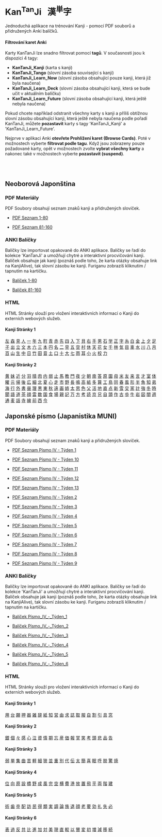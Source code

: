 
# Kan<sup>Tan</sup>Ji &nbsp; 漢<sup>単</sup>字
Jednoduchá aplikace na trénování Kanji - pomocí PDF souborů a přidružených Anki balíčků.

#### Filtrování karet Anki

Karty KanTanJi lze snadno filtrovat pomocí **tagů**. V současnosti jsou k dispozici 4 tagy:

 - **KanTanJi_Kanji** (karta s kanji)
 - **KanTanJi_Tango** (slovní zásoba související s kanji)
 - **KanTanJi_Learn_Now** (slovní zásoba obsahující pouze kanji, která již byla naučena)
 - **KanTanJi_Learn_Deck** (slovní zásoba obsahující kanji, která se bude učit v aktuálním balíčku)
 - **KanTanJi_Learn_Future** (slovní zásoba obsahující kanji, která ještě nebyla naučena)

Pokud chcete například odstranit všechny karty s kanji a příliš obtížnou slovní zásobu obsahující kanji, 
která ještě nebyla naučena podle pořadí KanTanJi, můžete **pozastavit** karty s tagy 
'KanTanJi_Kanji' a 'KanTanJi_Learn_Future'.

Nejprve v aplikaci Anki **otevřete Prohlížení karet (Browse Cards)**. Poté v možnostech vyberte **filtrovat podle tagu**.
Když jsou zobrazeny pouze požadované karty, opět v možnostech zvolte **vybrat všechny karty** 
a nakonec také v možnostech vyberte **pozastavit (suspend)**.

<br><br>

## Neoborová Japonština

### PDF Materiály
PDF Soubory obsahují seznam znaků kanji a přidružených slovíček.
 - <a href="static/1/1/1-80.pdf">PDF Seznam 1-80</a>

 - <a href="static/1/2/81-160.pdf">PDF Seznam 81-160</a>


### ANKI Balíčky
Balíčky lze importovat opakovaně do ANKI aplikace. Balíčky se řadí do kolekce 'KanTanJi' 
a umožňují chytré a interaktivní procvičování kanji. Balíček obsahuje jak kanji (poznáš podle
toho, že karta otázky obsahuje link na KanjiAlive), tak slovní zásobu ke kanji.
Furiganu zobrazíš kliknutím / tapnutím na kartičku.

 - <a href="static/1/1/1-80.apkg">Balíček 1-80</a>

 - <a href="static/1/2/81-160.apkg">Balíček 81-160</a>


### HTML
HTML Stránky slouží pro vložení interaktivních informací o Kanji do externích webových služeb.

#### Kanji Stránky 1
<a href="static/1/1/左.html">左</a>  <a href="static/1/1/森.html">森</a>  <a href="static/1/1/見.html">見</a>  <a href="static/1/1/人.html">人</a>  <a href="static/1/1/一.html">一</a>  <a href="static/1/1/年.html">年</a>  <a href="static/1/1/九.html">九</a>  <a href="static/1/1/町.html">町</a>  <a href="static/1/1/青.html">青</a>  <a href="static/1/1/赤.html">赤</a>  <a href="static/1/1/先.html">先</a>  <a href="static/1/1/四.html">四</a>  <a href="static/1/1/入.html">入</a>  <a href="static/1/1/下.html">下</a>  <a href="static/1/1/貝.html">貝</a>  <a href="static/1/1/右.html">右</a>  <a href="static/1/1/手.html">手</a>  <a href="static/1/1/男.html">男</a>  <a href="static/1/1/石.html">石</a>  <a href="static/1/1/学.html">学</a>  <a href="static/1/1/正.html">正</a>  <a href="static/1/1/字.html">字</a>  <a href="static/1/1/糸.html">糸</a>  <a href="static/1/1/白.html">白</a>  <a href="static/1/1/金.html">金</a>  <a href="static/1/1/上.html">上</a>  <a href="static/1/1/夕.html">夕</a>  <a href="static/1/1/足.html">足</a>  <a href="static/1/1/子.html">子</a>  <a href="static/1/1/出.html">出</a>  <a href="static/1/1/立.html">立</a>  <a href="static/1/1/文.html">文</a>  <a href="static/1/1/木.html">木</a>  <a href="static/1/1/六.html">六</a>  <a href="static/1/1/三.html">三</a>  <a href="static/1/1/本.html">本</a>  <a href="static/1/1/円.html">円</a>  <a href="static/1/1/名.html">名</a>  <a href="static/1/1/二.html">二</a>  <a href="static/1/1/早.html">早</a>  <a href="static/1/1/五.html">五</a>  <a href="static/1/1/空.html">空</a>  <a href="static/1/1/村.html">村</a>  <a href="static/1/1/休.html">休</a>  <a href="static/1/1/天.html">天</a>  <a href="static/1/1/花.html">花</a>  <a href="static/1/1/女.html">女</a>  <a href="static/1/1/千.html">千</a>  <a href="static/1/1/林.html">林</a>  <a href="static/1/1/気.html">気</a>  <a href="static/1/1/目.html">目</a>  <a href="static/1/1/車.html">車</a>  <a href="static/1/1/水.html">水</a>  <a href="static/1/1/川.html">川</a>  <a href="static/1/1/八.html">八</a>  <a href="static/1/1/月.html">月</a>  <a href="static/1/1/百.html">百</a>  <a href="static/1/1/山.html">山</a>  <a href="static/1/1/生.html">生</a>  <a href="static/1/1/中.html">中</a>  <a href="static/1/1/日.html">日</a>  <a href="static/1/1/竹.html">竹</a>  <a href="static/1/1/田.html">田</a>  <a href="static/1/1/音.html">音</a>  <a href="static/1/1/土.html">土</a>  <a href="static/1/1/口.html">口</a>  <a href="static/1/1/十.html">十</a>  <a href="static/1/1/大.html">大</a>  <a href="static/1/1/七.html">七</a>  <a href="static/1/1/雨.html">雨</a>  <a href="static/1/1/耳.html">耳</a>  <a href="static/1/1/小.html">小</a>  <a href="static/1/1/火.html">火</a>  <a href="static/1/1/校.html">校</a>  <a href="static/1/1/力.html">力</a>

#### Kanji Stránky 2
<a href="static/1/2/黄.html">黄</a>  <a href="static/1/2/妹.html">妹</a>  <a href="static/1/2/近.html">近</a>  <a href="static/1/2/分.html">分</a>  <a href="static/1/2/羽.html">羽</a>  <a href="static/1/2/晴.html">晴</a>  <a href="static/1/2/肉.html">肉</a>  <a href="static/1/2/内.html">内</a>  <a href="static/1/2/弱.html">弱</a>  <a href="static/1/2/止.html">止</a>  <a href="static/1/2/馬.html">馬</a>  <a href="static/1/2/教.html">教</a>  <a href="static/1/2/門.html">門</a>  <a href="static/1/2/夜.html">夜</a>  <a href="static/1/2/少.html">少</a>  <a href="static/1/2/朝.html">朝</a>  <a href="static/1/2/南.html">南</a>  <a href="static/1/2/答.html">答</a>  <a href="static/1/2/原.html">原</a>  <a href="static/1/2/園.html">園</a>  <a href="static/1/2/母.html">母</a>  <a href="static/1/2/米.html">米</a>  <a href="static/1/2/友.html">友</a>  <a href="static/1/2/来.html">来</a>  <a href="static/1/2/言.html">言</a>  <a href="static/1/2/才.html">才</a>  <a href="static/1/2/室.html">室</a>  <a href="static/1/2/体.html">体</a>  <a href="static/1/2/曜.html">曜</a>  <a href="static/1/2/元.html">元</a>  <a href="static/1/2/帰.html">帰</a>  <a href="static/1/2/後.html">後</a>  <a href="static/1/2/広.html">広</a>  <a href="static/1/2/細.html">細</a>  <a href="static/1/2/北.html">北</a>  <a href="static/1/2/夏.html">夏</a>  <a href="static/1/2/心.html">心</a>  <a href="static/1/2/走.html">走</a>  <a href="static/1/2/市.html">市</a>  <a href="static/1/2/野.html">野</a>  <a href="static/1/2/長.html">長</a>  <a href="static/1/2/鳴.html">鳴</a>  <a href="static/1/2/高.html">高</a>  <a href="static/1/2/紙.html">紙</a>  <a href="static/1/2/多.html">多</a>  <a href="static/1/2/算.html">算</a>  <a href="static/1/2/工.html">工</a>  <a href="static/1/2/鳥.html">鳥</a>  <a href="static/1/2/同.html">同</a>  <a href="static/1/2/春.html">春</a>  <a href="static/1/2/風.html">風</a>  <a href="static/1/2/形.html">形</a>  <a href="static/1/2/半.html">半</a>  <a href="static/1/2/魚.html">魚</a>  <a href="static/1/2/知.html">知</a>  <a href="static/1/2/弟.html">弟</a>  <a href="static/1/2/海.html">海</a>  <a href="static/1/2/行.html">行</a>  <a href="static/1/2/外.html">外</a>  <a href="static/1/2/書.html">書</a>  <a href="static/1/2/昼.html">昼</a>  <a href="static/1/2/理.html">理</a>  <a href="static/1/2/黒.html">黒</a>  <a href="static/1/2/東.html">東</a>  <a href="static/1/2/秋.html">秋</a>  <a href="static/1/2/遠.html">遠</a>  <a href="static/1/2/画.html">画</a>  <a href="static/1/2/姉.html">姉</a>  <a href="static/1/2/太.html">太</a>  <a href="static/1/2/思.html">思</a>  <a href="static/1/2/色.html">色</a>  <a href="static/1/2/父.html">父</a>  <a href="static/1/2/活.html">活</a>  <a href="static/1/2/地.html">地</a>  <a href="static/1/2/直.html">直</a>  <a href="static/1/2/点.html">点</a>  <a href="static/1/2/新.html">新</a>  <a href="static/1/2/雪.html">雪</a>  <a href="static/1/2/交.html">交</a>  <a href="static/1/2/家.html">家</a>  <a href="static/1/2/計.html">計</a>  <a href="static/1/2/強.html">強</a>  <a href="static/1/2/冬.html">冬</a>  <a href="static/1/2/時.html">時</a>  <a href="static/1/2/聞.html">聞</a>  <a href="static/1/2/語.html">語</a>  <a href="static/1/2/道.html">道</a>  <a href="static/1/2/茶.html">茶</a>  <a href="static/1/2/顔.html">顔</a>  <a href="static/1/2/雲.html">雲</a>  <a href="static/1/2/数.html">数</a>  <a href="static/1/2/国.html">国</a>  <a href="static/1/2/食.html">食</a>  <a href="static/1/2/場.html">場</a>  <a href="static/1/2/親.html">親</a>  <a href="static/1/2/記.html">記</a>  <a href="static/1/2/万.html">万</a>  <a href="static/1/2/方.html">方</a>  <a href="static/1/2/考.html">考</a>  <a href="static/1/2/読.html">読</a>  <a href="static/1/2/京.html">京</a>  <a href="static/1/2/兄.html">兄</a>  <a href="static/1/2/自.html">自</a>  <a href="static/1/2/頭.html">頭</a>  <a href="static/1/2/作.html">作</a>  <a href="static/1/2/古.html">古</a>  <a href="static/1/2/歩.html">歩</a>  <a href="static/1/2/牛.html">牛</a>  <a href="static/1/2/岩.html">岩</a>  <a href="static/1/2/図.html">図</a>  <a href="static/1/2/間.html">間</a>  <a href="static/1/2/週.html">週</a>  <a href="static/1/2/通.html">通</a>  <a href="static/1/2/麦.html">麦</a>  <a href="static/1/2/話.html">話</a>  <a href="static/1/2/寺.html">寺</a>  <a href="static/1/2/線.html">線</a>  <a href="static/1/2/前.html">前</a>  <a href="static/1/2/西.html">西</a>  <a href="static/1/2/今.html">今</a>




## Japonské písmo (Japanistika MUNI)

### PDF Materiály
PDF Soubory obsahují seznam znaků kanji a přidružených slovíček.
 - <a href="static/2/1/Písmo IV - Týden 1 .pdf">PDF Seznam Písmo IV - Týden 1 </a>

 - <a href="static/2/10/Písmo IV - Týden 10.pdf">PDF Seznam Písmo IV - Týden 10</a>

 - <a href="static/2/11/Písmo IV - Týden 11.pdf">PDF Seznam Písmo IV - Týden 11</a>

 - <a href="static/2/12/Písmo IV - Týden 12.pdf">PDF Seznam Písmo IV - Týden 12</a>

 - <a href="static/2/13/Písmo IV - Týden 13.pdf">PDF Seznam Písmo IV - Týden 13</a>

 - <a href="static/2/2/Písmo IV - Týden 2.pdf">PDF Seznam Písmo IV - Týden 2</a>

 - <a href="static/2/3/Písmo IV - Týden 3.pdf">PDF Seznam Písmo IV - Týden 3</a>

 - <a href="static/2/4/Písmo IV - Týden 4.pdf">PDF Seznam Písmo IV - Týden 4</a>

 - <a href="static/2/5/Písmo IV - Týden 5.pdf">PDF Seznam Písmo IV - Týden 5</a>

 - <a href="static/2/6/Písmo IV - Týden 6.pdf">PDF Seznam Písmo IV - Týden 6</a>

 - <a href="static/2/7/Písmo IV - Týden 7.pdf">PDF Seznam Písmo IV - Týden 7</a>

 - <a href="static/2/8/Písmo IV - Týden 8.pdf">PDF Seznam Písmo IV - Týden 8</a>

 - <a href="static/2/9/Písmo IV - Týden 9.pdf">PDF Seznam Písmo IV - Týden 9</a>


### ANKI Balíčky
Balíčky lze importovat opakovaně do ANKI aplikace. Balíčky se řadí do kolekce 'KanTanJi' 
a umožňují chytré a interaktivní procvičování kanji. Balíček obsahuje jak kanji (poznáš podle
toho, že karta otázky obsahuje link na KanjiAlive), tak slovní zásobu ke kanji.
Furiganu zobrazíš kliknutím / tapnutím na kartičku.

 - <a href="static/2/1/Písmo_IV_-_Týden_1.apkg">Balíček Písmo_IV_-_Týden_1</a>

 - <a href="static/2/2/Písmo_IV_-_Týden_2.apkg">Balíček Písmo_IV_-_Týden_2</a>

 - <a href="static/2/3/Písmo_IV_-_Týden_3.apkg">Balíček Písmo_IV_-_Týden_3</a>

 - <a href="static/2/4/Písmo_IV_-_Týden_4.apkg">Balíček Písmo_IV_-_Týden_4</a>

 - <a href="static/2/5/Písmo_IV_-_Týden_5.apkg">Balíček Písmo_IV_-_Týden_5</a>

 - <a href="static/2/6/Písmo_IV_-_Týden_6.apkg">Balíček Písmo_IV_-_Týden_6</a>


### HTML
HTML Stránky slouží pro vložení interaktivních informací o Kanji do externích webových služeb.

#### Kanji Stránky 1
<a href="static/2/1/用.html">用</a>  <a href="static/2/1/台.html">台</a>  <a href="static/2/1/願.html">願</a>  <a href="static/2/1/押.html">押</a>  <a href="static/2/1/器.html">器</a>  <a href="static/2/1/雑.html">雑</a>  <a href="static/2/1/辞.html">辞</a>  <a href="static/2/1/紙.html">紙</a>  <a href="static/2/1/知.html">知</a>  <a href="static/2/1/営.html">営</a>  <a href="static/2/1/由.html">由</a>  <a href="static/2/1/求.html">求</a>  <a href="static/2/1/誌.html">誌</a>  <a href="static/2/1/取.html">取</a>  <a href="static/2/1/服.html">服</a>  <a href="static/2/1/自.html">自</a>  <a href="static/2/1/割.html">割</a>  <a href="static/2/1/引.html">引</a>  <a href="static/2/1/具.html">具</a>  <a href="static/2/1/窓.html">窓</a>

#### Kanji Stránky 2
<a href="static/2/2/銀.html">銀</a>  <a href="static/2/2/個.html">個</a>  <a href="static/2/2/々.html">々</a>  <a href="static/2/2/感.html">感</a>  <a href="static/2/2/心.html">心</a>  <a href="static/2/2/泣.html">泣</a>  <a href="static/2/2/資.html">資</a>  <a href="static/2/2/情.html">情</a>  <a href="static/2/2/期.html">期</a>  <a href="static/2/2/忘.html">忘</a>  <a href="static/2/2/産.html">産</a>  <a href="static/2/2/価.html">価</a>  <a href="static/2/2/報.html">報</a>  <a href="static/2/2/覚.html">覚</a>  <a href="static/2/2/笑.html">笑</a>  <a href="static/2/2/考.html">考</a>  <a href="static/2/2/頭.html">頭</a>  <a href="static/2/2/悲.html">悲</a>  <a href="static/2/2/品.html">品</a>  <a href="static/2/2/告.html">告</a>

#### Kanji Stránky 3
<a href="static/2/3/弱.html">弱</a>  <a href="static/2/3/単.html">単</a>  <a href="static/2/3/集.html">集</a>  <a href="static/2/3/曲.html">曲</a>  <a href="static/2/3/苦.html">苦</a>  <a href="static/2/3/軽.html">軽</a>  <a href="static/2/3/細.html">細</a>  <a href="static/2/3/狭.html">狭</a>  <a href="static/2/3/並.html">並</a>  <a href="static/2/3/重.html">重</a>  <a href="static/2/3/別.html">別</a>  <a href="static/2/3/代.html">代</a>  <a href="static/2/3/伝.html">伝</a>  <a href="static/2/3/太.html">太</a>  <a href="static/2/3/簡.html">簡</a>  <a href="static/2/3/喜.html">喜</a>  <a href="static/2/3/眠.html">眠</a>  <a href="static/2/3/呼.html">呼</a>  <a href="static/2/3/脱.html">脱</a>  <a href="static/2/3/驚.html">驚</a>  <a href="static/2/3/焼.html">焼</a>

#### Kanji Stránky 4
<a href="static/2/4/位.html">位</a>  <a href="static/2/4/向.html">向</a>  <a href="static/2/4/原.html">原</a>  <a href="static/2/4/設.html">設</a>  <a href="static/2/4/橋.html">橋</a>  <a href="static/2/4/野.html">野</a>  <a href="static/2/4/成.html">成</a>  <a href="static/2/4/風.html">風</a>  <a href="static/2/4/完.html">完</a>  <a href="static/2/4/空.html">空</a>  <a href="static/2/4/横.html">横</a>  <a href="static/2/4/費.html">費</a>  <a href="static/2/4/港.html">港</a>  <a href="static/2/4/放.html">放</a>  <a href="static/2/4/置.html">置</a>  <a href="static/2/4/飛.html">飛</a>  <a href="static/2/4/平.html">平</a>  <a href="static/2/4/両.html">両</a>  <a href="static/2/4/階.html">階</a>  <a href="static/2/4/建.html">建</a>

#### Kanji Stránky 5
<a href="static/2/5/術.html">術</a>  <a href="static/2/5/歯.html">歯</a>  <a href="static/2/5/卒.html">卒</a>  <a href="static/2/5/配.html">配</a>  <a href="static/2/5/訪.html">訪</a>  <a href="static/2/5/民.html">民</a>  <a href="static/2/5/得.html">得</a>  <a href="static/2/5/類.html">類</a>  <a href="static/2/5/実.html">実</a>  <a href="static/2/5/調.html">調</a>  <a href="static/2/5/論.html">論</a>  <a href="static/2/5/族.html">族</a>  <a href="static/2/5/退.html">退</a>  <a href="static/2/5/顔.html">顔</a>  <a href="static/2/5/老.html">老</a>  <a href="static/2/5/要.html">要</a>  <a href="static/2/5/効.html">効</a>  <a href="static/2/5/礼.html">礼</a>  <a href="static/2/5/失.html">失</a>  <a href="static/2/5/必.html">必</a>

#### Kanji Stránky 6
<a href="static/2/6/表.html">表</a>  <a href="static/2/6/過.html">過</a>  <a href="static/2/6/反.html">反</a>  <a href="static/2/6/共.html">共</a>  <a href="static/2/6/比.html">比</a>  <a href="static/2/6/進.html">進</a>  <a href="static/2/6/加.html">加</a>  <a href="static/2/6/対.html">対</a>  <a href="static/2/6/美.html">美</a>  <a href="static/2/6/現.html">現</a>  <a href="static/2/6/直.html">直</a>  <a href="static/2/6/較.html">較</a>  <a href="static/2/6/以.html">以</a>  <a href="static/2/6/賛.html">賛</a>  <a href="static/2/6/変.html">変</a>  <a href="static/2/6/初.html">初</a>  <a href="static/2/6/増.html">増</a>  <a href="static/2/6/減.html">減</a>  <a href="static/2/6/移.html">移</a>  <a href="static/2/6/続.html">続</a>
